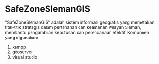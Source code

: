 # SafeZoneSlemanGIS
 "SafeZoneSlemanGIS" adalah sistem informasi geografis yang memetakan titik-titik strategis dalam pertahanan dan keamanan wilayah Sleman, membantu pengambilan keputusan dan perencanaan efektif.
Komponen yang digunakan:
1. xampp
2. geoserver
3. visual studio
